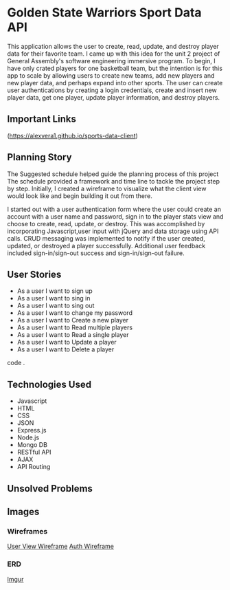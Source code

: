 # Golden State Warriors Sport Data API 

This application allows the user to create, read, update, and destroy player data for their favorite team. I came up with this idea for the unit 2 project of General Assembly's software engineering immersive program. To begin, I have only crated players for one basketball team, but the intention is for this app to scale by allowing users to create new teams, add new players and new player data, and perhaps expand into other sports. The user can create user authentications by creating a login credentials, create and insert new player data, get one player, update player information, and destroy players.

## Important Links

(https://alexvera1.github.io/sports-data-client)


## Planning Story
The Suggested schedule helped guide the planning process of this project The schedule provided a framework and time line to tackle the project step by step. Initially, I created a wireframe to visualize what the client view would look like and begin building it out from there. 

I started out with a user authentication form where the user could create an account with a user name and password, sign in to the player stats view and choose to create, read, update, or destroy. This was accomplished by incorporating Javascript,user input with jQuery and data storage using API calls. CRUD messaging was implemented to notify if the user created, updated, or destroyed a player successfully. Additional user feedback included sign-in/sign-out success and sign-in/sign-out failure. 


## User Stories

* As a user I want to sign up
* As a user I want to sing in
* As a user I want to sing out
* As a user I want to change my password
* As a user I want to Create a new player
* As a user I want to Read multiple players
* As a user I want to Read a single player
* As a user I want to Update a player
* As a user I want to Delete a player

code .
## Technologies Used

* Javascript
* HTML
* CSS
* JSON
* Express.js
* Node.js
* Mongo DB
* RESTful API
* AJAX
* API Routing
  

## Unsolved Problems


## Images 

### Wireframes

[User View Wireframe](https://imgur.com/1whMMHX)
[Auth Wireframe](https://imgur.com/tSwNYFY)


### ERD
[Imgur](https://imgur.com/c25nAPe)
